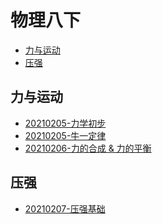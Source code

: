 # 物理八下

<!-- @import "[TOC]" {cmd="toc" depthFrom=2 depthTo=6 orderedList=false} -->

<!-- code_chunk_output -->

- [力与运动](#力与运动)
- [压强](#压强)

<!-- /code_chunk_output -->

## 力与运动

* [20210205-力学初步](./ch6/README.html)
* [20210205-牛一定律](./ch7/20210205.html)
* [20210206-力的合成 & 力的平衡](./ch7/20210206.html)

## 压强 

* [20210207-压强基础](./ch8/20210207.html)
<!-- * [20210126-力的合成 & 力的平衡](./ch7/20210126.html)
* [20210127-力的平衡](./ch7/20210127.html)

## 压强

* [20210128-压强基础](./ch8/20210128.html)
* [20210130-液体压强](./ch8/20210130.html)
* [20210131-气体压强](./ch8/20210131.html) -->